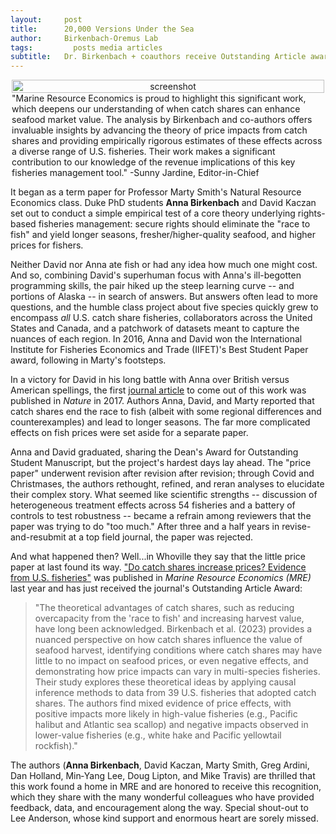 ```yaml
---
layout:     post
title:      20,000 Versions Under the Sea
author:     Birkenbach-Oremus Lab
tags: 		  posts media articles
subtitle:  	Dr. Birkenbach + coauthors receive Outstanding Article award
---
```

<!-- Start Writing Below in Markdown -->
<!-- ![Description](http://birkenbach-oremus-lab.github.io/website/img/posts/2024-08-14-1.png)-->
<div style="text-align: center; display: flex; justify-content: center; align-items: center;">
    <figure style="margin: 0 2px;">
        <img src="http://birkenbach-oremus-lab.github.io/website/img/posts/2024-09-23-1.png" alt="screenshot" width="100% style="border: 2px solid black; padding: 10px;">
          <figcaption style="text-align: left; font-size: 14px;">"Marine Resource Economics is proud to highlight this significant work, which deepens our understanding of when catch shares can enhance seafood market value. The analysis by Birkenbach and co-authors offers invaluable insights by advancing the theory of price impacts from catch shares and providing empirically rigorous estimates of these effects across a diverse range of U.S. fisheries. Their work makes a significant contribution to our knowledge of the revenue implications of this key fisheries management tool."
-Sunny Jardine, Editor-in-Chief </figcaption>
    </figure>
</div>


It began as a term paper for Professor Marty Smith's Natural Resource Economics class. Duke PhD students **Anna Birkenbach** and David Kaczan set out to conduct a simple empirical test of a core theory underlying rights-based fisheries management: secure rights should eliminate the "race to fish" and yield longer seasons, fresher/higher-quality seafood, and higher prices for fishers. 

Neither David nor Anna ate fish or had any idea how much one might cost. And so, combining David's superhuman focus with Anna's ill-begotten programming skills, the pair hiked up the steep learning curve -- and portions of Alaska -- in search of answers. But answers often lead to more questions, and the humble class project about five species quickly grew to encompass *all* U.S. catch share fisheries, collaborators across the United States and Canada, and a patchwork of datasets meant to capture the nuances of each region. In 2016, Anna and David won the International Institute for Fisheries Economics and Trade (IIFET)'s Best Student Paper award, following in Marty's footsteps.

In a victory for David in his long battle with Anna over British versus American spellings, the first [journal article](https://www.nature.com/articles/nature21728#:~:text=Consistent%20with%20the%20theory%20that,based%20regulation%20to%20other%20fisheries.) to come out of this work was published in _Nature_ in 2017. Authors Anna, David, and Marty reported that catch shares end the race to fish (albeit with some regional differences and counterexamples) and lead to longer seasons. The far more complicated effects on fish prices were set aside for a separate paper. 

Anna and David graduated, sharing the Dean's Award for Outstanding Student Manuscript, but the project's hardest days lay ahead. The "price paper" underwent revision after revision after revision; through Covid and Christmases, the authors rethought, refined, and reran analyses to elucidate their complex story. What seemed like scientific strengths -- discussion of heterogeneous treatment effects across 54 fisheries and a battery of controls to test robustness -- became a refrain among reviewers that the paper was trying to do "too much." After three and a half years in revise-and-resubmit at a top field journal, the paper was rejected.

And what happened then? Well...in Whoville they say that the little price paper at last found its way.  ["Do catch shares increase prices? Evidence from U.S. fisheries"](https://www.journals.uchicago.edu/doi/full/10.1086/725010#:~:text=Eliminating%20the%20race%20to%20fish,also%20fetch%20a%20price%20premium.) was published in _Marine Resource Economics (MRE)_ last year and has just received the journal's Outstanding Article Award:

>"The theoretical advantages of catch shares, such as reducing overcapacity from the 'race to fish' and increasing harvest value, have long been acknowledged. Birkenbach et al. (2023) provides a nuanced perspective on how catch shares influence the value of seafood harvest, identifying conditions where catch shares may have little to no impact on seafood prices, or even negative effects, and demonstrating how price impacts can vary in multi-species fisheries. Their study explores these theoretical ideas by applying causal inference methods to data from 39 U.S. fisheries that adopted catch shares. The authors find mixed evidence of price effects, with positive impacts more likely in high-value fisheries (e.g., Pacific halibut and Atlantic sea scallop) and negative impacts observed in lower-value fisheries (e.g., white hake and Pacific yellowtail rockfish)."

The authors (**Anna Birkenbach**, David Kaczan, Marty Smith, Greg Ardini, Dan Holland, Min‐Yang Lee, Doug Lipton, and Mike Travis) are thrilled that this work found a home in MRE and are honored to receive this recognition, which they share with the many wonderful colleagues who have provided feedback, data, and encouragement along the way. Special shout-out to Lee Anderson, whose kind support and enormous heart are sorely missed. 
